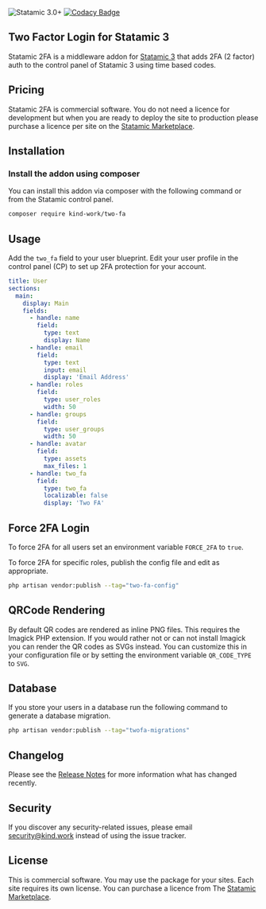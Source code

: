 ![Statamic 3.0+](https://img.shields.io/badge/Statamic-3.0+-FF269E?style=for-the-badge&link=https://statamic.com)
[![Codacy Badge](https://app.codacy.com/project/badge/Grade/4fe2d8a500d94b05b4198a49f1bc9d03)](https://www.codacy.com/gh/kind-work/two-fa/dashboard?utm_source=github.com&utm_medium=referral&utm_content=kind-work/two-fa&utm_campaign=Badge_Grade)

## Two Factor Login for Statamic 3

Statamic 2FA is a middleware addon for [Statamic 3](https://github.com/statamic/cms) that adds 2FA (2 factor) auth to the control panel of Statamic 3 using time based codes.

## Pricing

Statamic 2FA is commercial software. You do not need a licence for development but when you are ready to deploy the site to production please purchase a licence per site on the [Statamic Marketplace](https://statamic.com/marketplace/addons/2fa).

## Installation

### Install the addon using composer

You can install this addon via composer with the following command or from the Statamic control panel.

```bash
composer require kind-work/two-fa
```

## Usage

Add the `two_fa` field to your user blueprint. Edit your user profile in the control panel (CP) to set up 2FA protection for your account.

```yaml
title: User
sections:
  main:
    display: Main
    fields:
      - handle: name
        field:
          type: text
          display: Name
      - handle: email
        field:
          type: text
          input: email
          display: 'Email Address'
      - handle: roles
        field:
          type: user_roles
          width: 50
      - handle: groups
        field:
          type: user_groups
          width: 50
      - handle: avatar
        field:
          type: assets
          max_files: 1
      - handle: two_fa
        field:
          type: two_fa
          localizable: false
          display: 'Two FA'
```

## Force 2FA Login

To force 2FA for all users set an environment variable `FORCE_2FA` to `true`.

To force 2FA for specific roles, publish the config file and edit as appropriate.

```bash
php artisan vendor:publish --tag="two-fa-config"
```

## QRCode Rendering

By default QR codes are rendered as inline PNG files. This requires the Imagick PHP extension. If you would rather not or can not install Imagick you can render the QR codes as SVGs instead. You can customize this in your configuration file or by setting the environment variable `QR_CODE_TYPE` to `SVG`.

## Database

If you store your users in a database run the following command to generate a database migration.

```bash
php artisan vendor:publish --tag="twofa-migrations"
```

## Changelog

Please see the [Release Notes](https://statamic.com/addons/jrc9designstudio/2fa/release-notes) for more information what has changed recently.

## Security

If you discover any security-related issues, please email security@kind.work instead of using the issue tracker.

## License

This is commercial software. You may use the package for your sites. Each site requires its own license. You can purchase a licence from The [Statamic Marketplace](https://statamic.com/marketplace/addons/2fa).
